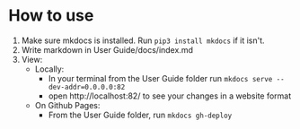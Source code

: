 # How to use 
  1. Make sure mkdocs is installed. Run ```pip3 install mkdocs``` if it isn't.
  2. Write markdown in User Guide/docs/index.md
  3. View:
     * Locally:
        * In your terminal from the User Guide folder run `mkdocs serve --dev-addr=0.0.0.0:82 `
        * open http://localhost:82/ to see your changes in a website format 
     * On Github Pages:
       * From the User Guide folder, run `mkdocs gh-deploy`

